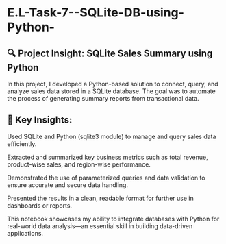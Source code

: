 # E.L-Task-7--SQLite-DB-using-Python-

## 🔍 Project Insight: SQLite Sales Summary using Python
In this project, I developed a Python-based solution to connect, query, and analyze sales data stored in a SQLite database. The goal was to automate the process of generating summary reports from transactional data.

## 🧠 Key Insights:
Used SQLite and Python (sqlite3 module) to manage and query sales data efficiently.

Extracted and summarized key business metrics such as total revenue, product-wise sales, and region-wise performance.

Demonstrated the use of parameterized queries and data validation to ensure accurate and secure data handling.

Presented the results in a clean, readable format for further use in dashboards or reports.

This notebook showcases my ability to integrate databases with Python for real-world data analysis—an essential skill in building data-driven applications.
